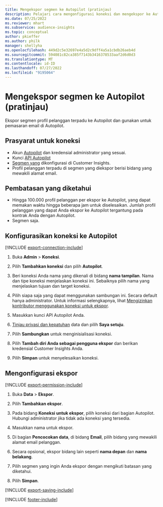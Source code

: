 ```yaml
---
title: Mengekspor segmen ke Autopilot (pratinjau)
description: Pelajari cara mengonfigurasi koneksi dan mengekspor ke Autopilot.
ms.date: 07/25/2022
ms.reviewer: mhart
ms.subservice: audience-insights
ms.topic: conceptual
author: pkieffer
ms.author: philk
manager: shellyha
ms.openlocfilehash: 449d2c5e32697e4a5d2c9dff4a5a1cbdb26aeb4d
ms.sourcegitcommit: 594081c82ca385f7143b3416378533aaf2d6d0d3
ms.translationtype: MT
ms.contentlocale: id-ID
ms.lasthandoff: 07/27/2022
ms.locfileid: "9195064"
---
```

# <a name="export-segments-to-autopilot-preview"></a>Mengekspor segmen ke Autopilot (pratinjau)

Ekspor segmen profil pelanggan terpadu ke Autopilot dan gunakan untuk pemasaran email di Autopilot.

## <a name="prerequisites-for-a-connection"></a>Prasyarat untuk koneksi

- Akun [Autopilot](https://www.autopilothq.com/) dan kredensial administrator yang sesuai.
- Kunci [API Autopilot](https://autopilot.docs.apiary.io/#)
- [Segmen yang](segments.md) dikonfigurasi di Customer Insights.
- Profil pelanggan terpadu di segmen yang diekspor berisi bidang yang mewakili alamat email.

## <a name="known-limitations"></a>Pembatasan yang diketahui

- Hingga 100.000 profil pelanggan per ekspor ke Autopilot, yang dapat memakan waktu hingga beberapa jam untuk diselesaikan. Jumlah profil pelanggan yang dapat Anda ekspor ke Autopilot tergantung pada kontrak Anda dengan Autopilot.
- Segmen saja.

## <a name="set-up-connection-to-autopilot"></a>Konfigurasikan koneksi ke Autopilot

[!INCLUDE [export-connection-include](includes/export-connection-admn.md)]

1. Buka **Admin** > **Koneksi**.

1. Pilih **Tambahkan koneksi** dan pilih **Autopilot**.

1. Beri koneksi Anda nama yang dikenali di bidang **nama tampilan**. Nama dan tipe koneksi menjelaskan koneksi ini. Sebaiknya pilih nama yang menjelaskan tujuan dan target koneksi.

1. Pilih siapa saja yang dapat menggunakan sambungan ini. Secara default hanya administrator. Untuk informasi selengkapnya, lihat [Mengizinkan kontributor menggunakan koneksi untuk ekspor](connections.md#allow-contributors-to-use-a-connection-for-exports).

1. Masukkan kunci API Autopilot Anda.

1. [Tinjau privasi dan kepatuhan](connections.md#data-privacy-and-compliance) data dan pilih **Saya setuju**.

1. Pilih **Sambungkan** untuk menginisialisasi koneksi.

1. Pilih **Tambah diri Anda sebagai pengguna ekspor** dan berikan kredensial Customer Insights Anda.

1. Pilih **Simpan** untuk menyelesaikan koneksi.

## <a name="configure-an-export"></a>Mengonfigurasi ekspor

[!INCLUDE [export-permission-include](includes/export-permission.md)]

1. Buka **Data** > **Ekspor**.

1. Pilih **Tambahkan ekspor**.

1. Pada bidang **Koneksi untuk ekspor**, pilih koneksi dari bagian Autopilot. Hubungi administrator jika tidak ada koneksi yang tersedia.

1. Masukkan nama untuk ekspor.

1. Di bagian **Pencocokan data**, di bidang **Email**, pilih bidang yang mewakili alamat email pelanggan.

1. Secara opsional, ekspor bidang lain seperti **nama depan** dan **nama belakang**.

1. Pilih segmen yang ingin Anda ekspor dengan mengikuti batasan yang diketahui.

1. Pilih **Simpan**.

[!INCLUDE [export-saving-include](includes/export-saving.md)]

[!INCLUDE [footer-include](includes/footer-banner.md)]
